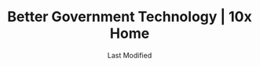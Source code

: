 ---
layout: layouts/home.html
title: Better Government Technology | 10x Home
description: 10x takes ideas from federal employees on ways technology can improve government digital experiences. Send in your idea!
date: Last Modified
permalink: /
theme: 1

hero_banner:
  title: "10x is the federal government’s very own venture studio"

news_card:
  date: "February 14, 2024"
  title: "New projects chosen for FY24"
  subtitle: "10x selected a new set of high-impact ideas for its next round of Phase 1 funding."
  button_text: "Read more"
  button_link: "https://www.google.com/"

header_columns:
  title: We're different by design
  lists:
    - title: "Big ideas"
      text: "All of our projects come from public servants who submit ideas to see if they can move the needle forward to solve a real problem."
    - title: "Small investments"
      text: "We use an incremental funding approach to minimize the amount of funding we put behind unfeasible projects, so we can focus investments on the most promising ideas."
    - title: "Scalable innovation"
      text: "We demand that our projects demonstrate feasibility and opportunity for impact at every stage of the process. If they don't, we wind them down."

section_1_static_content:
  title: "We’re re-imagining government technology services through your ideas"
  text: "As a public servant, you're uniquely positioned to imagine better ways to serve the public. If you’ve ever thought, 'There's got to be a better way to do that,' we want your ideas."
  button_text: "How to pitch your idea"
  button_link: "/link/to/page"
  subtitle: "Meet our top investment portfolios"
  link_text: "See all of our investment portfolios"
  link_url: "/projects/"

section_1_cards:
  - subtitle: "Benefits Eligibility AND DELIVERY"
    title: "Could it be easier for eligible people to find and receive public benefits?"
    button_text: "Read more"
    button_link: "/link/to/page"
  - subtitle: "Access to data and information"
    title: "How do we make government data more reliable and accurate?"
    button_text: "Read more"
    button_link: "/link/to/page"
  - subtitle: "Science, medicine, and climate"
    title: "How can the federal government lead the way in science and technology research?"
    button_text: "Read more"
    button_link: "/link/to/page"
  - subtitle: "Efficient public service"
    title: "What tools do federal employees need to be efficient and effective at their work?"
    button_text: "Read more"
    button_link: "/link/to/page"

section_2_static_content:
  title: "206 investments and counting"
  button_text: "Discover our investment portfolios"
  button_link: "/reports/"

section_3_content:
  title: "Take a look at some of our best investments so far"
  cards:
  - subtitle: "Tools for Federal Teams"
    title: "Site Scanning"
    text: Automated, real-time intelligence, Site Scanning is a shared service that helps federal web managers improve performance and ensure compliance with mandates like Section 508 Accessibility.
    button_text: "See Site Scanning in action"
    button_link: "/news/site-scanning/"
  - subtitle: "Investments in Equitable Tech"
    title: "Combating Bias in AI"
    text: Emerging technologies can raise concerns around justice and equity, and 10x is looking at how to combat bias in AI as its use increases across government agencies.
    button_text: "Read more about Combating Bias"
    button_link: "/news/combating-bias-ai/"
  - subtitle: "Improved Digital Experiences"
    title: "Notify.gov"
    text: This text-based service helps all levels of government communicate with the public, whether it’s fraud or severe weather alerts, or reminders to re-apply for benefits.
    button_text: "Check out Notify.gov"
    button_link: "/news/notify/"
  - subtitle: "Tools for Federal Teams"
    title: "U.S. Web Design System"
    text: USWDS is a dynamic platform for continuous innovation within the government's digital services landscape, including design patterns and components.
    button_text: "Read more about USWDS"
    button_link: "/news/us-web-design-system/"

section_4_static_content:
  title: "We've worked with hundreds of civil servants and dozens of federal agencies to turn <span class=\"purple\">good-for-government</span> ideas into <span class=\"purple\">good-for-people</span> solutions."
  button_text: "Ready to share yours?"
  button_link: "https://feedback.gsa.gov/jfe/form/SV_1Im8dTPnjnV3HpP"

section_5_static_content:
  title: "We’re in good company"
  text: "10x is proud to share the agencies and offices we’ve partnered with recently."

section_5_bullet_list:
- Department of Justice
- Institute of Museum and Library Sciences
- Federal Emergency Management Agency
- Department of Homeland Security
- Department of Commerce
- Whitehouse Office of Management and Budget
- Department of Health and Human Services
- Small Business Administration
- National Archives and Records Administration
- Department of the Treasury

return_to_top: |-
  Return to top.

submit_idea_cta_before: |-
  Got an idea to submit? 10x accepts ideas on a rolling basis and federal employees can submit them right here.

submit_idea_cta_after: |-
  _\*We don’t yet know when we’ll be evaluating our next batch of ideas for funding. We’ll update you once we know._

ghostwriter_endings:
  -  "delivers services?"
  -  "processes data?"
  -  "ensures equality?"
  -  "engages with the public?"
  -  "uses technology?"

---